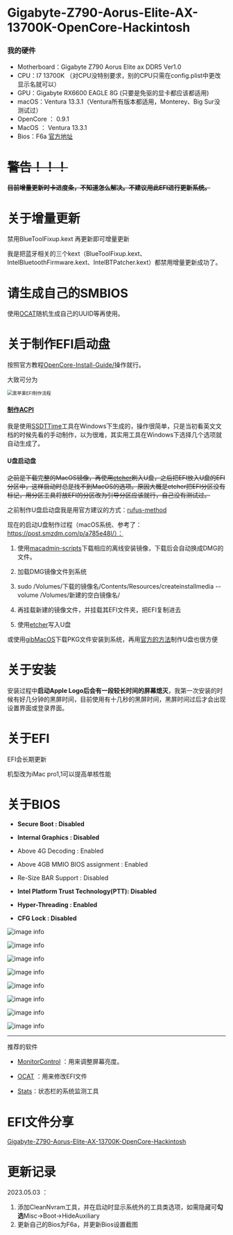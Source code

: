 # Gigabyte-Z790-Aorus-Elite-AX-13700K-OpenCore-Hackintosh

### 我的硬件

- Motherboard：Gigabyte Z790 Aorus Elite ax DDR5 Ver1.0
- CPU：I7 13700K （对CPU没特别要求，别的CPU只需在config.plist中更改显示名就可以）
- GPU：Gigabyte RX6600 EAGLE 8G (只要是免驱的显卡都应该都适用)
- macOS：Ventura 13.3.1（Ventura所有版本都适用，Monterey、Big Sur没测试过）
- OpenCore ： 0.9.1
- MacOS ： Ventura 13.3.1
- Bios：F6a [官方地址](https://www.aorus.com/motherboards/Z790-AORUS-ELITE-AX-rev-10/Support)



# ~~警告！！！~~

 **~~目前增量更新时卡进度条，不知道怎么解决。不建议用此EFI进行更新系统。~~**



# 关于增量更新

禁用BlueToolFixup.kext 再更新即可增量更新

我是把蓝牙相关的三个kext（BlueToolFixup.kext、IntelBluetoothFirmware.kext、IntelBTPatcher.kext）都禁用增量更新成功了。




# 请生成自己的SMBIOS

使用[OCAT](https://github.com/ic005k/OCAuxiliaryTools/releases)随机生成自己的UUID等再使用。



# 关于制作EFI启动盘

按照官方教程[OpenCore-Install-Guide/](https://dortania.github.io/OpenCore-Install-Guide/)操作就行。

大致可分为

<img src="https://xtvj.github.io/images/黑苹果EFI制作流程.svg" alt="黑苹果EFI制作流程" style="zoom:75%;" />

#### [制作ACPI](https://dortania.github.io/Getting-Started-With-ACPI/ssdt-methods/ssdt-easy.html#running-ssdttime)

我是使用[SSDTTime](https://github.com/corpnewt/SSDTTime)工具在Windows下生成的，操作很简单，只是当初看英文文档的时候先看的手动制作，以为很难，其实用工具在Windows下选择几个选项就自动生成了。

#### U盘启动盘

~~之前是下载完整的MacOS镜像，再使用[etcher](https://github.com/balena-io/etcher)刷入U盘，之后把EFI放入U盘的EFI分区中，这样启动时总是找不到MacOS的选项。原因大概是etcher把EFI分区没有标记，用分区工具将放EFI的分区改为引导分区应该就行，自己没有测试过。~~

之前制作U盘启动盘我是用官方建议的方式：[rufus-method](https://dortania.github.io/OpenCore-Install-Guide/installer-guide/windows-install.html#rufus-method)




现在的启动U盘制作过程（macOS系统、参考了：https://post.smzdm.com/p/a785e48l/）：

1. 使用[macadmin-scripts](https://github.com/munki/macadmin-scripts)下载相应的离线安装镜像，下载后会自动换成DMG的文件。

2. 加载DMG镜像文件到系统
3. sudo /Volumes/下载的镜像名/Contents/Resources/createinstallmedia --volume /Volumes/新建的空白镜像名/
4. 再挂载新建的镜像文件，并挂载其EFI文件夹，把EFI复制进去
5. 使用[etcher](https://github.com/balena-io/etcher)写入U盘



或使用[gibMacOS](https://github.com/corpnewt/gibMacOS)下载PKG文件安装到系统，再用[官方的方法](https://support.apple.com/en-us/HT201372)制作U盘也很方便



# 关于安装

安装过程中**启动Apple Logo后会有一段较长时间的屏幕熄灭**，我第一次安装的时候有好几分钟的黑屏时间，目前使用有十几秒的黑屏时间，黑屏时间过后才会出现设置界面或登录界面。



# 关于EFI

EFI会长期更新

机型改为iMac pro1,1可以提高单核性能




# 关于BIOS

- **Secure Boot : Disabled**

- **Internal Graphics : Disabled**

- Above 4G Decoding : Enabled

- Above 4GB MMIO BIOS assignment : Enabled

- Re-Size BAR Support : Disabled

- **Intel Platform Trust Technology(PTT): Disabled**

- **Hyper-Threading : Enabled**

- **CFG Lock : Disabled**

![image info](./img/IMG_0390.avif)

![image info](./img/IMG_0391.avif)

![image info](./img/IMG_0392.avif)

![image info](./img/IMG_0393.avif)

![image info](./img/IMG_0394.avif)

![image info](./img/IMG_0395.avif)

![image info](./img/IMG_0396.avif)

![image info](./img/IMG_0397.avif)

---

推荐的软件

- [MonitorControl](https://github.com/MonitorControl/MonitorControl) ：用来调整屏幕亮度。

- [OCAT](https://github.com/ic005k/OCAuxiliaryTools/releases) ：用来修改EFI文件

- [Stats](https://github.com/exelban/stats)：状态栏的系统监测工具



# EFI文件分享

[Gigabyte-Z790-Aorus-Elite-AX-13700K-OpenCore-Hackintosh](https://github.com/xtvj/Gigabyte-Z790-Aorus-Elite-AX-13700K-OpenCore-Hackintosh)



# 更新记录

2023.05.03 ：

1. 添加CleanNvram工具，并在启动时显示系统外的工具类选项，如需隐藏可**勾选**Misc→Boot→HideAuxiliary
2. 更新自己的Bios为F6a，并更新Bios设置截图

